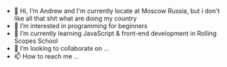 - 👋 Hi, I’m Andrew and I'm currently locate at Moscow Russia, but i don't like all that shit what are doing my country
- 👀 I’m interested in programming for beginners
- 🌱 I’m currently learning JavaScript & front-end development in Rolling Scopes School
- 💞️ I’m looking to collaborate on ...
- 📫 How to reach me ...

<!---
Andrew-R-Y/Andrew-R-Y is a ✨ special ✨ repository because its `README.md` (this file) appears on your GitHub profile.
You can click the Preview link to take a look at your changes.
--->
